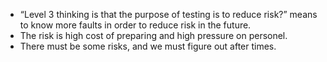 - “Level 3 thinking is that the purpose of testing is to reduce risk?” means to know more faults in order to reduce risk in the future.
- The risk is high cost of preparing and high pressure on personel.
- There must be some risks, and we must figure out after times.
